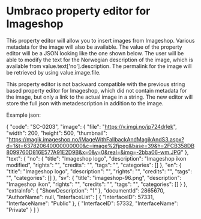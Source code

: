 
# Umbraco property editor for Imageshop

This property editor will allow you to insert images from Imageshop. Various metadata for the image will also be available. The value of the property editor will be a JSON looking like the one shown below. The user will be able to modify the text for the Norwegian description of the image, which is available from value.text['no'].description. The permalink for the image will be retrieved by using value.image.file.

This property editor is not backward compatible with the previous string based property editor for Imageshop, which did not contain metadata for the image, but only a link to the actual image in a string. The new editor will store the full json with metadescription in addition to the image.

Example json:

{
  "code": "SC-0203",
  "image": {
    "file": "https://v.imgi.no/jp724drlek",
    "width": 200,
    "height": 500,
    "thumbnail": "https://magik.imageshop.no/iMageWithFallbackAndMagikAndS3.aspx?d=1&t=637820640000000000&c=image%2fjpeg&base=39&h=2FCB358DB8099760D816E577A91E2D9B&x=0&y=0&real=&img=-2bba06-wm.JPG"
  },
  "text": {
    "no": {
      "title": "Imageshop logo",
      "description": "Imageshop ikon modified",
      "rights": "",
      "credits": "",
      "tags": "",
      "categories": []
    },
    "en": {
      "title": "Imageshop logo",
      "description": "",
      "rights": "",
      "credits": "",
      "tags": "",
      "categories": []
    },
    "sv": {
      "title": "imageshop-96.png",
      "description": "Imageshop ikon",
      "rights": "",
      "credits": "",
      "tags": "",
      "categories": []
    }
  },
  "extraInfo": { "ShowDescription": "1" },
  "documentId": 2865670,
  "AuthorName": null,
  "InterfaceList": [
    {
      "InterfaceID": 57331,
      "InterfaceName": "Public"
    },
    {
      "InterfaceID": 57332,
      "InterfaceName": "Private"
    }
  ]
}
